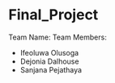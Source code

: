 # Final_Project

Team Name: 
Team Members: 
- Ifeoluwa Olusoga
- Dejonia Dalhouse
- Sanjana Pejathaya  
